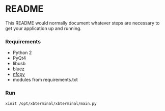 # README #

This README would normally document whatever steps are necessary to get your application up and running.

### Requirements ###

* Python 2
* PyQt4
* libusb
* bluez
* [nfcpy](http://nfcpy.readthedocs.org/en/latest/)
* modules from requirements.txt

### Run ###

```
xinit /opt/xbterminal/xbterminal/main.py
```
